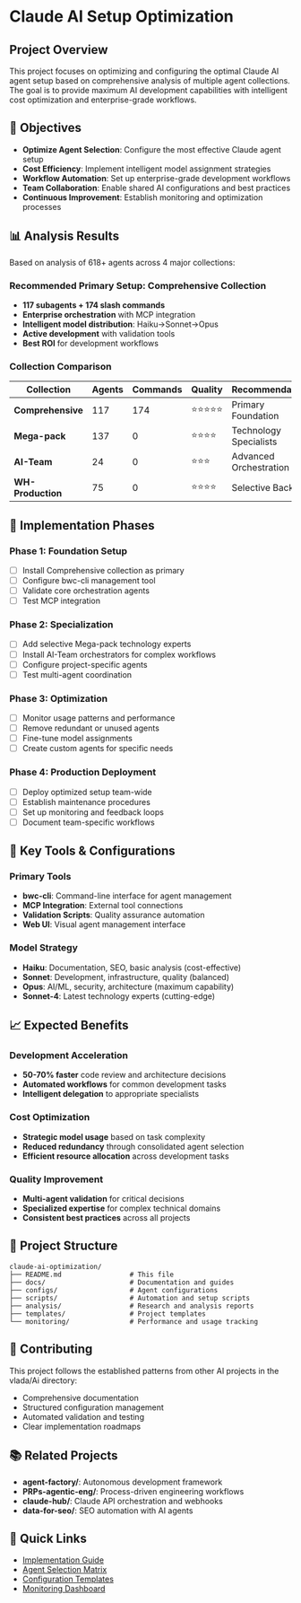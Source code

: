 # Claude AI Setup Optimization

## Project Overview

This project focuses on optimizing and configuring the optimal Claude AI agent setup based on comprehensive analysis of multiple agent collections. The goal is to provide maximum AI development capabilities with intelligent cost optimization and enterprise-grade workflows.

## 🎯 Objectives

- **Optimize Agent Selection**: Configure the most effective Claude agent setup
- **Cost Efficiency**: Implement intelligent model assignment strategies  
- **Workflow Automation**: Set up enterprise-grade development workflows
- **Team Collaboration**: Enable shared AI configurations and best practices
- **Continuous Improvement**: Establish monitoring and optimization processes

## 📊 Analysis Results

Based on analysis of 618+ agents across 4 major collections:

### Recommended Primary Setup: **Comprehensive Collection**
- **117 subagents + 174 slash commands**
- **Enterprise orchestration** with MCP integration
- **Intelligent model distribution**: Haiku→Sonnet→Opus
- **Active development** with validation tools
- **Best ROI** for development workflows

### Collection Comparison

| Collection | Agents | Commands | Quality | Recommendation |
|------------|--------|----------|---------|----------------|
| **Comprehensive** | 117 | 174 | ⭐⭐⭐⭐⭐ | Primary Foundation |
| **Mega-pack** | 137 | 0 | ⭐⭐⭐⭐ | Technology Specialists |
| **AI-Team** | 24 | 0 | ⭐⭐⭐ | Advanced Orchestration |
| **WH-Production** | 75 | 0 | ⭐⭐⭐⭐ | Selective Backup |

## 🚀 Implementation Phases

### Phase 1: Foundation Setup
- [ ] Install Comprehensive collection as primary
- [ ] Configure bwc-cli management tool
- [ ] Validate core orchestration agents
- [ ] Test MCP integration

### Phase 2: Specialization
- [ ] Add selective Mega-pack technology experts
- [ ] Install AI-Team orchestrators for complex workflows
- [ ] Configure project-specific agents
- [ ] Test multi-agent coordination

### Phase 3: Optimization
- [ ] Monitor usage patterns and performance
- [ ] Remove redundant or unused agents
- [ ] Fine-tune model assignments
- [ ] Create custom agents for specific needs

### Phase 4: Production Deployment
- [ ] Deploy optimized setup team-wide
- [ ] Establish maintenance procedures
- [ ] Set up monitoring and feedback loops
- [ ] Document team-specific workflows

## 🔧 Key Tools & Configurations

### Primary Tools
- **bwc-cli**: Command-line interface for agent management
- **MCP Integration**: External tool connections
- **Validation Scripts**: Quality assurance automation
- **Web UI**: Visual agent management interface

### Model Strategy
- **Haiku**: Documentation, SEO, basic analysis (cost-effective)
- **Sonnet**: Development, infrastructure, quality (balanced)
- **Opus**: AI/ML, security, architecture (maximum capability)
- **Sonnet-4**: Latest technology experts (cutting-edge)

## 📈 Expected Benefits

### Development Acceleration
- **50-70% faster** code review and architecture decisions
- **Automated workflows** for common development tasks
- **Intelligent delegation** to appropriate specialists

### Cost Optimization
- **Strategic model usage** based on task complexity
- **Reduced redundancy** through consolidated agent selection
- **Efficient resource allocation** across development tasks

### Quality Improvement
- **Multi-agent validation** for critical decisions
- **Specialized expertise** for complex technical domains
- **Consistent best practices** across all projects

## 📁 Project Structure

```
claude-ai-optimization/
├── README.md                 # This file
├── docs/                     # Documentation and guides
├── configs/                  # Agent configurations
├── scripts/                  # Automation and setup scripts
├── analysis/                 # Research and analysis reports
├── templates/                # Project templates
└── monitoring/               # Performance and usage tracking
```

## 🤝 Contributing

This project follows the established patterns from other AI projects in the vlada/Ai directory:
- Comprehensive documentation
- Structured configuration management
- Automated validation and testing
- Clear implementation roadmaps

## 📚 Related Projects

- **agent-factory/**: Autonomous development framework
- **PRPs-agentic-eng/**: Process-driven engineering workflows  
- **claude-hub/**: Claude API orchestration and webhooks
- **data-for-seo/**: SEO automation with AI agents

## 🔗 Quick Links

- [Implementation Guide](docs/implementation-guide.md)
- [Agent Selection Matrix](docs/agent-selection.md)
- [Configuration Templates](configs/)
- [Monitoring Dashboard](monitoring/)